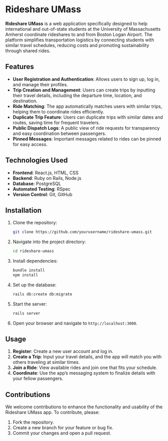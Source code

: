# Rideshare UMass

**Rideshare UMass** is a web application specifically designed to help international and out-of-state students at the University of Massachusetts Amherst coordinate rideshares to and from Boston Logan Airport. The platform simplifies transportation logistics by connecting students with similar travel schedules, reducing costs and promoting sustainability through shared rides.

## Features

- **User Registration and Authentication**: Allows users to sign up, log in, and manage their profiles.
- **Trip Creation and Management**: Users can create trips by inputting their travel details, including the departure time, location, and destination.
- **Ride Matching**: The app automatically matches users with similar trips, helping them to coordinate rides efficiently.
- **Duplicate Trip Feature**: Users can duplicate trips with similar dates and routes, saving time for frequent travelers.
- **Public Dispatch Logs**: A public view of ride requests for transparency and easy coordination between passengers.
- **Pinned Messages**: Important messages related to rides can be pinned for easy access.

## Technologies Used

- **Frontend**: React.js, HTML, CSS
- **Backend**: Ruby on Rails, Node.js
- **Database**: PostgreSQL
- **Automated Testing**: RSpec
- **Version Control**: Git, GitHub

## Installation

1. Clone the repository:
   ```bash
   git clone https://github.com/yourusername/rideshare-umass.git
   ```
2. Navigate into the project directory:
   ```bash
   cd rideshare-umass
   ```
3. Install dependencies:
   ```bash
   bundle install
   npm install
   ```
4. Set up the database:
   ```bash
   rails db:create db:migrate
   ```

5. Start the server:
   ```bash
   rails server
   ```
6. Open your browser and navigate to `http://localhost:3000`.

## Usage

1. **Register**: Create a new user account and log in.
2. **Create a Trip**: Input your travel details, and the app will match you with others traveling at similar times.
3. **Join a Ride**: View available rides and join one that fits your schedule.
4. **Coordinate**: Use the app’s messaging system to finalize details with your fellow passengers.

## Contributions

We welcome contributions to enhance the functionality and usability of the Rideshare UMass app. To contribute, please:

1. Fork the repository.
2. Create a new branch for your feature or bug fix.
3. Commit your changes and open a pull request.


